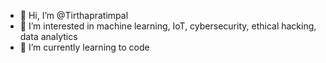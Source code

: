- 👋 Hi, I’m @Tirthapratimpal
- 👀 I’m interested in machine learning, IoT, cybersecurity, ethical hacking, data analytics
- 🌱 I’m currently learning to code 

<!---
Tirthapratimpal/Tirthapratimpal is a ✨ special ✨ repository because its `README.md` (this file) appears on your GitHub profile.
You can click the Preview link to take a look at your changes.
--->

